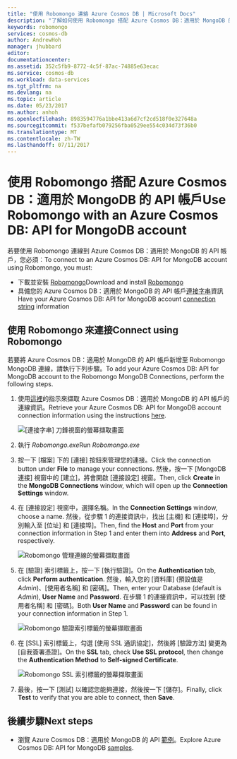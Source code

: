 ```yaml
---
title: "使用 Robomongo 連絡 Azure Cosmos DB | Microsoft Docs"
description: "了解如何使用 Robomongo 搭配 Azure Cosmos DB：適用於 MongoDB 的 API 帳戶"
keywords: robomongo
services: cosmos-db
author: AndrewHoh
manager: jhubbard
editor: 
documentationcenter: 
ms.assetid: 352c5fb9-8772-4c5f-87ac-74885e63ecac
ms.service: cosmos-db
ms.workload: data-services
ms.tgt_pltfrm: na
ms.devlang: na
ms.topic: article
ms.date: 05/23/2017
ms.author: anhoh
ms.openlocfilehash: 8983594776a1bbe413a6d7cf2cd518f0e327648a
ms.sourcegitcommit: f537befafb079256fba0529ee554c034d73f36b0
ms.translationtype: MT
ms.contentlocale: zh-TW
ms.lasthandoff: 07/11/2017
---
```

# <a name="use-robomongo-with-an-azure-cosmos-db-api-for-mongodb-account"></a><span data-ttu-id="d49be-104">使用 Robomongo 搭配 Azure Cosmos DB：適用於 MongoDB 的 API 帳戶</span><span class="sxs-lookup"><span data-stu-id="d49be-104">Use Robomongo with an Azure Cosmos DB: API for MongoDB account</span></span>
<span data-ttu-id="d49be-105">若要使用 Robomongo 連線到 Azure Cosmos DB：適用於 MongoDB 的 API 帳戶，您必須︰</span><span class="sxs-lookup"><span data-stu-id="d49be-105">To connect to an Azure Cosmos DB: API for MongoDB account using Robomongo, you must:</span></span>

* <span data-ttu-id="d49be-106">下載並安裝 [Robomongo](https://robomongo.org/)</span><span class="sxs-lookup"><span data-stu-id="d49be-106">Download and install [Robomongo](https://robomongo.org/)</span></span>
* <span data-ttu-id="d49be-107">具備您的 Azure Cosmos DB：適用於 MongoDB 的 API 帳戶[連接字串](connect-mongodb-account.md)資訊</span><span class="sxs-lookup"><span data-stu-id="d49be-107">Have your Azure Cosmos DB: API for MongoDB account [connection string](connect-mongodb-account.md) information</span></span>

## <a name="connect-using-robomongo"></a><span data-ttu-id="d49be-108">使用 Robomongo 來連接</span><span class="sxs-lookup"><span data-stu-id="d49be-108">Connect using Robomongo</span></span>
<span data-ttu-id="d49be-109">若要將 Azure Cosmos DB：適用於 MongoDB 的 API 帳戶新增至 Robomongo MongoDB 連線，請執行下列步驟。</span><span class="sxs-lookup"><span data-stu-id="d49be-109">To add your Azure Cosmos DB: API for MongoDB account to the Robomongo MongoDB Connections, perform the following steps.</span></span>

1. <span data-ttu-id="d49be-110">使用[這裡](connect-mongodb-account.md)的指示來擷取 Azure Cosmos DB：適用於 MongoDB 的 API 帳戶的連線資訊。</span><span class="sxs-lookup"><span data-stu-id="d49be-110">Retrieve your Azure Cosmos DB: API for MongoDB account connection information using the instructions [here](connect-mongodb-account.md).</span></span>

    ![[連接字串] 刀鋒視窗的螢幕擷取畫面](./media/mongodb-robomongo/connectionstringblade.png)
2. <span data-ttu-id="d49be-112">執行 *Robomongo.exe*</span><span class="sxs-lookup"><span data-stu-id="d49be-112">Run *Robomongo.exe*</span></span>

3. <span data-ttu-id="d49be-113">按一下 [檔案] 下的 [連接] 按鈕來管理您的連接。</span><span class="sxs-lookup"><span data-stu-id="d49be-113">Click the connection button under **File** to manage your connections.</span></span> <span data-ttu-id="d49be-114">然後，按一下 [MongoDB 連接] 視窗中的 [建立]，將會開啟 [連接設定] 視窗。</span><span class="sxs-lookup"><span data-stu-id="d49be-114">Then, click **Create** in the **MongoDB Connections** window, which will open up the **Connection Settings** window.</span></span>

4. <span data-ttu-id="d49be-115">在 [連接設定] 視窗中，選擇名稱。</span><span class="sxs-lookup"><span data-stu-id="d49be-115">In the **Connection Settings** window, choose a name.</span></span> <span data-ttu-id="d49be-116">然後，從步驟 1 的連接資訊中，找出 [主機] 和 [連接埠]，分別輸入至 [位址] 和 [連接埠]。</span><span class="sxs-lookup"><span data-stu-id="d49be-116">Then, find the **Host** and **Port** from your connection information in Step 1 and enter them into **Address** and **Port**, respectively.</span></span>

    ![Robomongo 管理連線的螢幕擷取畫面](./media/mongodb-robomongo/manageconnections.png)
5. <span data-ttu-id="d49be-118">在 [驗證] 索引標籤上，按一下 [執行驗證]。</span><span class="sxs-lookup"><span data-stu-id="d49be-118">On the **Authentication** tab, click **Perform authentication**.</span></span> <span data-ttu-id="d49be-119">然後，輸入您的 [資料庫] \(預設值是 *Admin*)、[使用者名稱] 和 [密碼]。</span><span class="sxs-lookup"><span data-stu-id="d49be-119">Then, enter your Database (default is *Admin*), **User Name** and **Password**.</span></span>
<span data-ttu-id="d49be-120">在步驟 1 的連接資訊中，可以找到 [使用者名稱] 和 [密碼]。</span><span class="sxs-lookup"><span data-stu-id="d49be-120">Both **User Name** and **Password** can be found in your connection information in Step 1.</span></span>

    ![Robomongo 驗證索引標籤的螢幕擷取畫面](./media/mongodb-robomongo/authentication.png)
6. <span data-ttu-id="d49be-122">在 [SSL] 索引標籤上，勾選 [使用 SSL 通訊協定]，然後將 [驗證方法] 變更為 [自我簽署憑證]。</span><span class="sxs-lookup"><span data-stu-id="d49be-122">On the **SSL** tab, check **Use SSL protocol**, then change the **Authentication Method** to **Self-signed Certificate**.</span></span>

    ![Robomongo SSL 索引標籤的螢幕擷取畫面](./media/mongodb-robomongo/SSL.png)
7. <span data-ttu-id="d49be-124">最後，按一下 [測試] 以確認您能夠連接，然後按一下 [儲存]。</span><span class="sxs-lookup"><span data-stu-id="d49be-124">Finally, click **Test** to verify that you are able to connect, then **Save**.</span></span>

## <a name="next-steps"></a><span data-ttu-id="d49be-125">後續步驟</span><span class="sxs-lookup"><span data-stu-id="d49be-125">Next steps</span></span>
* <span data-ttu-id="d49be-126">瀏覽 Azure Cosmos DB：適用於 MongoDB 的 API [範例](mongodb-samples.md)。</span><span class="sxs-lookup"><span data-stu-id="d49be-126">Explore Azure Cosmos DB: API for MongoDB [samples](mongodb-samples.md).</span></span>
